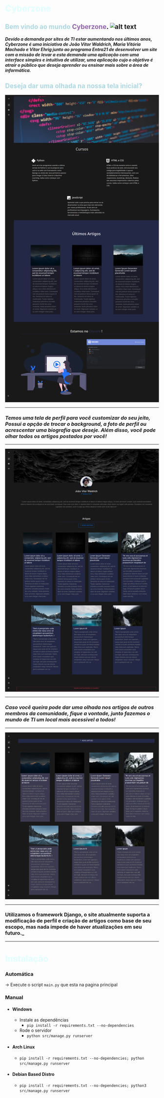 
# <span style="color:lightcyan">**Cyberzone**</span>



## <span style="color:lightblue">Bem vindo ao mundo </span><span style="color:#9163b6">**Cyberzone**</span>. ![alt text](./public/static/img/favicon-32x32.png) 
#### _Devido a demanda por sites de TI estar aumentando nos últimos anos, Cyberzone é uma iniciativa de João Vitor Waldrich, Maria Vitória Machado e Vitor Ehrig junto ao programa Entra21 de desenvolver um site com a missão de levar a esta demanda uma aplicação com uma interface simples e intuitiva de utilizar, uma aplicação cujo o objetivo é atrair o público que deseja aprender ou ensinar mais sobre a área de informática._


## <span style="color:lightblue">Deseja dar uma olhada na nossa tela inicial?</span>

![alt text](./docs/Home.jpg)

---

### **_Temos uma tela de perfil para você customizar do seu jeito, Possui a opção de trocar o background, a foto de perfil ou acrescentar uma biografia que deseje. Além disso, você pode olhar todos os artigos postados por você!_**


----
![alt text](./docs/User.jpg)

---

### **_Caso você queira pode dar uma olhada nos artigos de outros membros da comunidade, fique a vontade, junto fazemos o mundo de TI um local mais acessivel a todos!_**

---

![alt text](./docs/Articles.png)

---

### **Utilizamos o framework Django, o site atualmente suporta a modificação de perfil e criação de artigos como base de seu escopo, mas nada impede de haver atualizações em seu futuro._**

---





# <span style="color:lightcyan">**Instalação**</span>


### Automática

-> Execute o script `main.py` que esta na pagina principal

### Manual

- #### Windows
  - Instale as dependências
    - `pip install -r requirements.txt --no-dependencies`
  - Rode o servidor
    - `python src/manage.py runserver`
- #### Arch Linux
  - `pip install -r requirements.txt --no-dependencies; python src/manage.py runserver`
- #### Debian Based Distro
  - `pip install -r requirements.txt --no-dependencies; python3 src/manage.py runserver`
